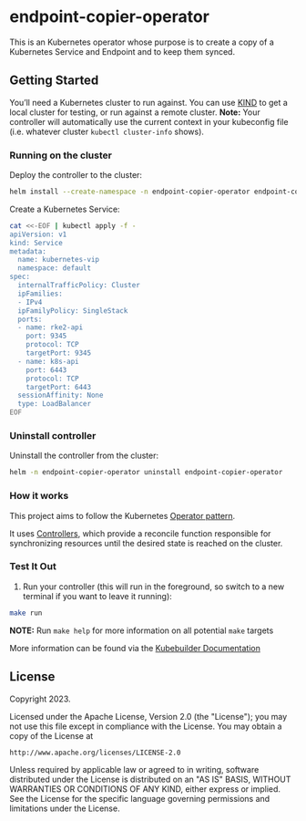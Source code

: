 # endpoint-copier-operator
This is an Kubernetes operator whose purpose is to create a copy of a Kubernetes Service and Endpoint and to keep them synced.

## Getting Started
You’ll need a Kubernetes cluster to run against. You can use [KIND](https://sigs.k8s.io/kind) to get a local cluster for testing, or run against a remote cluster.
**Note:** Your controller will automatically use the current context in your kubeconfig file (i.e. whatever cluster `kubectl cluster-info` shows).

### Running on the cluster
Deploy the controller to the cluster:

```sh
helm install --create-namespace -n endpoint-copier-operator endpoint-copier-operator helm/endpoint-copier-operator
```

Create a Kubernetes Service:

```sh
cat <<-EOF | kubectl apply -f -
apiVersion: v1
kind: Service
metadata:
  name: kubernetes-vip
  namespace: default
spec:
  internalTrafficPolicy: Cluster
  ipFamilies:
  - IPv4
  ipFamilyPolicy: SingleStack
  ports:
  - name: rke2-api
    port: 9345
    protocol: TCP
    targetPort: 9345
  - name: k8s-api
    port: 6443
    protocol: TCP
    targetPort: 6443
  sessionAffinity: None
  type: LoadBalancer
EOF
```

### Uninstall controller
Uninstall the controller from the cluster:

```sh
helm -n endpoint-copier-operator uninstall endpoint-copier-operator
```

### How it works
This project aims to follow the Kubernetes [Operator pattern](https://kubernetes.io/docs/concepts/extend-kubernetes/operator/).

It uses [Controllers](https://kubernetes.io/docs/concepts/architecture/controller/),
which provide a reconcile function responsible for synchronizing resources until the desired state is reached on the cluster.

### Test It Out
1. Run your controller (this will run in the foreground, so switch to a new terminal if you want to leave it running):

```sh
make run
```

**NOTE:** Run `make help` for more information on all potential `make` targets

More information can be found via the [Kubebuilder Documentation](https://book.kubebuilder.io/introduction.html)

## License

Copyright 2023.

Licensed under the Apache License, Version 2.0 (the "License");
you may not use this file except in compliance with the License.
You may obtain a copy of the License at

    http://www.apache.org/licenses/LICENSE-2.0

Unless required by applicable law or agreed to in writing, software
distributed under the License is distributed on an "AS IS" BASIS,
WITHOUT WARRANTIES OR CONDITIONS OF ANY KIND, either express or implied.
See the License for the specific language governing permissions and
limitations under the License.
